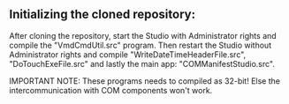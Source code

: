 ## Initializing the cloned repository:

After cloning the repository, start the Studio with Administrator rights and compile the "VmdCmdUtil.src" program. Then restart the Studio without Administrator rights and compile "WriteDateTimeHeaderFile.src", "DoTouchExeFile.src" and lastly the main app: "COMManifestStudio.src".

IMPORTANT NOTE: These programs needs to compiled as 32-bit! Else the intercommunication with COM components won't work.


